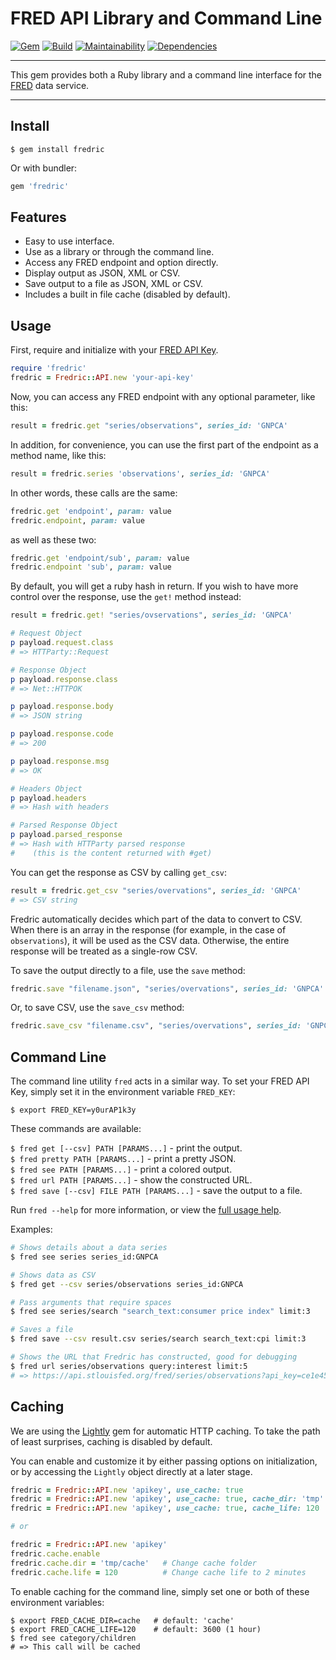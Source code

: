FRED API Library and Command Line
==================================================

[![Gem](https://img.shields.io/gem/v/fredric.svg?style=flat-square)](https://rubygems.org/gems/fredric)
[![Build](https://img.shields.io/travis/DannyBen/fredric/master.svg?style=flat-square)](https://travis-ci.org/DannyBen/fredric)
[![Maintainability](https://img.shields.io/codeclimate/maintainability/DannyBen/fredric.svg?style=flat-square)](https://codeclimate.com/github/DannyBen/fredric)
[![Dependencies](https://img.shields.io/gemnasium/DannyBen/fredric.svg?style=flat-square)](https://gemnasium.com/DannyBen/fredric)

---

This gem provides both a Ruby library and a command line interface for the 
[FRED][1] data service.

---


Install
--------------------------------------------------

```
$ gem install fredric
```

Or with bundler:

```ruby
gem 'fredric'
```


Features
--------------------------------------------------

* Easy to use interface.
* Use as a library or through the command line.
* Access any FRED endpoint and option directly.
* Display output as JSON, XML or CSV.
* Save output to a file as JSON, XML or CSV.
* Includes a built in file cache (disabled by default).


Usage
--------------------------------------------------

First, require and initialize with your [FRED API Key][4].

```ruby
require 'fredric'
fredric = Fredric::API.new 'your-api-key'
```

Now, you can access any FRED endpoint with any optional parameter, like
this:

```ruby
result = fredric.get "series/observations", series_id: 'GNPCA'
```

In addition, for convenience, you can use the first part of the endpoint as
a method name, like this:

```ruby
result = fredric.series 'observations', series_id: 'GNPCA'
```

In other words, these calls are the same:

```ruby
fredric.get 'endpoint', param: value
fredric.endpoint, param: value
```

as well as these two:

```ruby
fredric.get 'endpoint/sub', param: value
fredric.endpoint 'sub', param: value
```

By default, you will get a ruby hash in return. If you wish to have more 
control over the response, use the `get!` method instead:

```ruby
result = fredric.get! "series/ovservations", series_id: 'GNPCA'

# Request Object
p payload.request.class
# => HTTParty::Request

# Response Object
p payload.response.class
# => Net::HTTPOK

p payload.response.body
# => JSON string

p payload.response.code
# => 200

p payload.response.msg
# => OK

# Headers Object
p payload.headers
# => Hash with headers

# Parsed Response Object
p payload.parsed_response
# => Hash with HTTParty parsed response 
#    (this is the content returned with #get)
```

You can get the response as CSV by calling `get_csv`:

```ruby
result = fredric.get_csv "series/overvations", series_id: 'GNPCA'
# => CSV string
```

Fredric automatically decides which part of the data to convert to CSV.
When there is an array in the response (for example, in the case of 
`observations`), it will be used as the CSV data. Otherwise, the entire
response will be treated as a single-row CSV.

To save the output directly to a file, use the `save` method:

```ruby
fredric.save "filename.json", "series/overvations", series_id: 'GNPCA'
```

Or, to save CSV, use the `save_csv` method:

```ruby
fredric.save_csv "filename.csv", "series/overvations", series_id: 'GNPCA'
```



Command Line
--------------------------------------------------

The command line utility `fred` acts in a similar way. To set your 
FRED API Key, simply set it in the environment variable `FRED_KEY`:

`$ export FRED_KEY=y0urAP1k3y`

These commands are available:

`$ fred get [--csv] PATH [PARAMS...]` - print the output.  
`$ fred pretty PATH [PARAMS...]` - print a pretty JSON.  
`$ fred see PATH [PARAMS...]` - print a colored output.  
`$ fred url PATH [PARAMS...]` - show the constructed URL.  
`$ fred save [--csv] FILE PATH [PARAMS...]` - save the output to a file.  

Run `fred --help` for more information, or view the [full usage help][2].

Examples:

```bash
# Shows details about a data series
$ fred see series series_id:GNPCA

# Shows data as CSV
$ fred get --csv series/observations series_id:GNPCA

# Pass arguments that require spaces
$ fred see series/search "search_text:consumer price index" limit:3

# Saves a file
$ fred save --csv result.csv series/search search_text:cpi limit:3

# Shows the URL that Fredric has constructed, good for debugging
$ fred url series/observations query:interest limit:5
# => https://api.stlouisfed.org/fred/series/observations?api_key=ce1e45e6551de5db555a09b88d23682f&file_type=json&query=interest&limit=5

```


Caching
--------------------------------------------------

We are using the [Lightly][3] gem for automatic HTTP caching.
To take the path of least surprises, caching is disabled by default.

You can enable and customize it by either passing options on 
initialization, or by accessing the `Lightly` object directly at 
a later stage.

```ruby
fredric = Fredric::API.new 'apikey', use_cache: true
fredric = Fredric::API.new 'apikey', use_cache: true, cache_dir: 'tmp'
fredric = Fredric::API.new 'apikey', use_cache: true, cache_life: 120

# or 

fredric = Fredric::API.new 'apikey'
fredric.cache.enable
fredric.cache.dir = 'tmp/cache'   # Change cache folder
fredric.cache.life = 120          # Change cache life to 2 minutes
```

To enable caching for the command line, simply set one or both of 
these environment variables:

```
$ export FRED_CACHE_DIR=cache   # default: 'cache'
$ export FRED_CACHE_LIFE=120    # default: 3600 (1 hour)
$ fred see category/children
# => This call will be cached
```


[1]: https://research.stlouisfed.org/docs/api/fred/
[2]: https://github.com/DannyBen/fredric/blob/master/lib/fredric/docopt.txt
[3]: https://github.com/DannyBen/lightly
[4]: https://research.stlouisfed.org/docs/api/api_key.html

